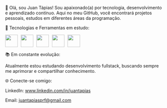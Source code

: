 👋 Olá, sou Juan Tápias!
Sou apaixonado(a) por tecnologia, desenvolvimento e aprendizado contínuo. Aqui no meu GitHub, você encontrará projetos pessoais, estudos em diferentes áreas da programação.

🚀 Tecnologias e Ferramentas em estudo:

<div style="display: flex; gap: 10px;">
  <img src="https://cdn.jsdelivr.net/gh/devicons/devicon/icons/html5/html5-original.svg" width="40" />
  <img src="https://cdn.jsdelivr.net/gh/devicons/devicon/icons/css3/css3-original.svg" width="40" />
  <img src="https://cdn.jsdelivr.net/gh/devicons/devicon/icons/javascript/javascript-original.svg" width="40" />
  <img src="https://cdn.jsdelivr.net/gh/devicons/devicon/icons/python/python-original.svg" width="40" />
  <img src="https://cdn.jsdelivr.net/gh/devicons/devicon/icons/vscode/vscode-original.svg" width="40" />
</div>

📚 Em constante evolução:

Atualmente estou estudando desenvolvimento fullstack, buscando sempre me aprimorar e compartilhar conhecimento.

🌐 Conecte-se comigo:

LinkedIn: www.linkedin.com/in/juantapias

Email: juantapiasprf@gmail.com


<!--
**juanptapias/juanptapias** is a ✨ _special_ ✨ repository because its `README.md` (this file) appears on your GitHub profile.

Here are some ideas to get you started:

- 🔭 I’m currently working on ...
- 🌱 I’m currently learning ...
- 👯 I’m looking to collaborate on ...
- 🤔 I’m looking for help with ...
- 💬 Ask me about ...
- 📫 How to reach me: ...
- 😄 Pronouns: ...
- ⚡ Fun fact: ...
-->
